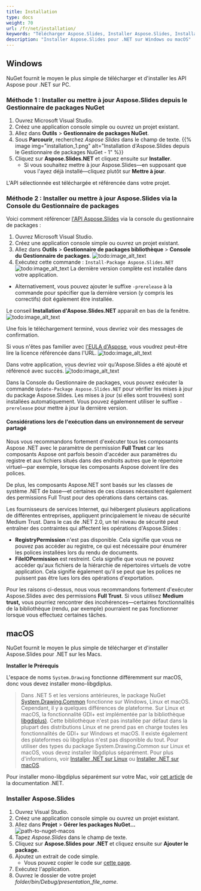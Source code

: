 ```yaml
---
title: Installation
type: docs
weight: 70
url: /fr/net/installation/
keywords: "Télécharger Aspose.Slides, Installer Aspose.Slides, Installation d'Aspose.Slides, Windows, macOS, .NET"
description: "Installer Aspose.Slides pour .NET sur Windows ou macOS"
---
```


## **Windows**
NuGet fournit le moyen le plus simple de télécharger et d'installer les API Aspose pour .NET sur PC.

### **Méthode 1 : Installer ou mettre à jour Aspose.Slides depuis le Gestionnaire de packages NuGet**

1. Ouvrez Microsoft Visual Studio.
2. Créez une application console simple ou ouvrez un projet existant.
3. Allez dans **Outils** > **Gestionnaire de packages NuGet**.
4. Sous **Parcourir**, recherchez *Aspose Slides* dans le champ de texte.
{{% image img="installation_1.png" alt="Installation d'Aspose.Slides depuis le Gestionnaire de packages NuGet - 1" %}}
5. Cliquez sur **Aspose.Slides.NET** et cliquez ensuite sur **Installer**.
   * Si vous souhaitez mettre à jour Aspose.Slides—en supposant que vous l'ayez déjà installé—cliquez plutôt sur **Mettre à jour**.

L'API sélectionnée est téléchargée et référencée dans votre projet.

### **Méthode 2 : Installer ou mettre à jour Aspose.Slides via la Console du Gestionnaire de packages**

Voici comment référencer [l'API Aspose.Slides](https://www.nuget.org/packages/Aspose.Slides.NET/) via la console du gestionnaire de packages :

1. Ouvrez Microsoft Visual Studio.
2. Créez une application console simple ou ouvrez un projet existant.
3. Allez dans **Outils** > **Gestionnaire de packages bibliothèque** > **Console du Gestionnaire de packages**.
![todo:image_alt_text](installation_2.png)
4. Exécutez cette commande : `Install-Package Aspose.Slides.NET`
![todo:image_alt_text](installation_3.png)
La dernière version complète est installée dans votre application.

* Alternativement, vous pouvez ajouter le suffixe `-prerelease` à la commande pour spécifier que la dernière version (y compris les correctifs) doit également être installée.

Le conseil **Installation d'Aspose.Slides.NET** apparaît en bas de la fenêtre.
![todo:image_alt_text](installation_4.png)

Une fois le téléchargement terminé, vous devriez voir des messages de confirmation.

Si vous n'êtes pas familier avec [l'EULA d'Aspose](https://about.aspose.com/legal/eula), vous voudrez peut-être lire la licence référencée dans l'URL.
![todo:image_alt_text](installation_5.png)

Dans votre application, vous devriez voir qu'Aspose.Slides a été ajouté et référencé avec succès.
![todo:image_alt_text](installation_6.png)

Dans la Console du Gestionnaire de packages, vous pouvez exécuter la commande `Update-Package Aspose.Slides.NET` pour vérifier les mises à jour du package Aspose.Slides. Les mises à jour (si elles sont trouvées) sont installées automatiquement. Vous pouvez également utiliser le suffixe `-prerelease` pour mettre à jour la dernière version.
#### **Considérations lors de l'exécution dans un environnement de serveur partagé**
Nous vous recommandons fortement d'exécuter tous les composants Aspose .NET avec le paramètre de permission **Full Trust** car les composants Aspose ont parfois besoin d'accéder aux paramètres du registre et aux fichiers situés dans des endroits autres que le répertoire virtuel—par exemple, lorsque les composants Aspose doivent lire des polices.

De plus, les composants Aspose.NET sont basés sur les classes de système .NET de base—et certaines de ces classes nécessitent également des permissions Full Trust pour des opérations dans certains cas.

Les fournisseurs de services Internet, qui hébergent plusieurs applications de différentes entreprises, appliquent principalement le niveau de sécurité Medium Trust. Dans le cas de .NET 2.0, un tel niveau de sécurité peut entraîner des contraintes qui affectent les opérations d'Aspose.Slides :

- **RegistryPermission** n'est pas disponible. Cela signifie que vous ne pouvez pas accéder au registre, ce qui est nécessaire pour énumérer les polices installées lors du rendu de documents.
- **FileIOPermission** est restreint. Cela signifie que vous ne pouvez accéder qu'aux fichiers de la hiérarchie de répertoires virtuels de votre application. Cela signifie également qu'il se peut que les polices ne puissent pas être lues lors des opérations d'exportation.

Pour les raisons ci-dessus, nous vous recommandons fortement d'exécuter Aspose.Slides avec des permissions **Full Trust**. Si vous utilisez **Medium trust,** vous pourriez rencontrer des incohérences—certaines fonctionnalités de la bibliothèque (rendu, par exemple) pourraient ne pas fonctionner lorsque vous effectuez certaines tâches.

## **macOS**

NuGet fournit le moyen le plus simple de télécharger et d'installer Aspose.Slides pour .NET sur les Macs.

**Installer le Prérequis**

L'espace de noms `System.Drawing` fonctionne différemment sur macOS, donc vous devez installer mono-libgdiplus.

> Dans .NET 5 et les versions antérieures, le package NuGet [System.Drawing.Common](https://www.nuget.org/packages/System.Drawing.Common/) fonctionne sur Windows, Linux et macOS. Cependant, il y a quelques différences de plateforme. Sur Linux et macOS, la fonctionnalité GDI+ est implémentée par la bibliothèque [libgdiplus)](https://www.mono-project.com/docs/gui/libgdiplus/). Cette bibliothèque n'est pas installée par défaut dans la plupart des distributions Linux et ne prend pas en charge toutes les fonctionnalités de GDI+ sur Windows et macOS. Il existe également des plateformes où libgdiplus n'est pas disponible du tout. Pour utiliser des types du package System.Drawing.Common sur Linux et macOS, vous devez installer libgdiplus séparément. Pour plus d'informations, voir [Installer .NET sur Linux](https://docs.microsoft.com/en-us/dotnet/core/install/linux) ou [Installer .NET sur macOS](https://docs.microsoft.com/en-us/dotnet/core/install/macos#libgdiplus).

Pour installer mono-libgdiplus séparément sur votre Mac, voir [cet article](https://docs.microsoft.com/en-us/dotnet/core/install/macos#libgdiplus) de la documentation .NET.

### **Installer Aspose.Slides**

1. Ouvrez Visual Studio.
2. Créez une application console simple ou ouvrez un projet existant.
3. Allez dans **Projet** > **Gérer les packages NuGet...**
   ![path-to-nuget-macos](path-to-nuget-macos.png)
4. Tapez *Aspose.Slides* dans le champ de texte.
5. Cliquez sur **Aspose.Slides pour .NET** et cliquez ensuite sur **Ajouter le package.**
6. Ajoutez un extrait de code simple.
   * Vous pouvez copier le code sur [cette page](/slides/fr/net/create-presentation/).
7. Exécutez l'application.
8. Ouvrez le dossier de votre projet *folder/bin/Debug/presentation_file_name*.